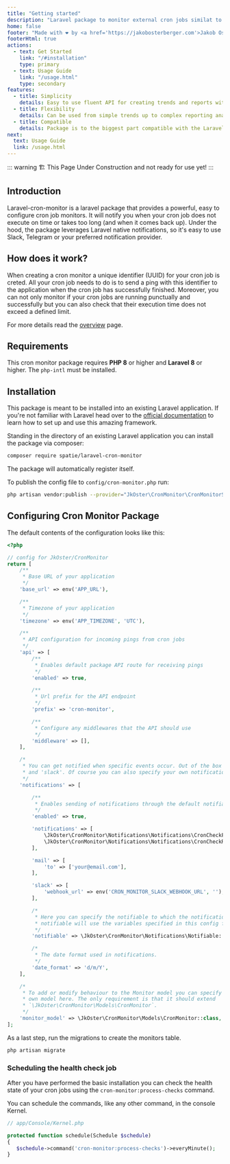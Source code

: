 ```yaml
---
title: "Getting started"
description: "Laravel package to monitor external cron jobs similat to spatie uptime monitor"
home: false
footer: "Made with ❤️ by <a href='https://jakobosterberger.com'>Jakob Osterberger</a> (c) 2024"
footerHtml: true
actions:
  - text: Get Started
    link: "/#installation"
    type: primary
  - text: Usage Guide
    link: "/usage.html"
    type: secondary
features:
  - title: Simplicity
    details: Easy to use fluent API for creating trends and reports with sensible defaults.
  - title: Flexibility
    details: Can be used from simple trends up to complex reporting analysis through using Closures.
  - title: Compatible
    details: Package is to the biggest part compatible with the Laravel-Trend package.
next:
  text: Usage Guide
  link: /usage.html
---
```


::: warning
🏗️ This Page Under Construction and not ready for use yet!
:::

## Introduction

Laravel-cron-monitor is a laravel package that provides a powerful, easy to configure cron job monitors.
It will notify you when your cron job does not execute on time or takes too long (and when it comes back up).
Under the hood, the package leverages Laravel native notifications, so it's easy to use Slack, Telegram or your preferred notification provider.

## How does it work?

When creating a cron monitor a unique identifier (UUID) for your cron job is creted.
All your cron job needs to do is to send a ping with this identifier to the application when the cron job has successfully finished.
Moreover, you can not only monitor if your cron jobs are running punctually and successfully but you can also check that their execution time does not exceed a defined limit.

For more details read the [overview](./overview.md) page.

## Requirements

This cron monitor package requires **PHP 8** or higher and **Laravel 8** or higher. The ``php-intl`` must be installed.

## Installation

This package is meant to be installed into an existing Laravel application.
If you're not familiar with Laravel head over to the [official documentation](https://laravel.com/docs/) to learn how to set up and use this amazing framework.

Standing in the directory of an existing Laravel application you can install the package via composer:

```bash
composer require spatie/laravel-cron-monitor
```

The package will automatically register itself.

To publish the config file to ``config/cron-monitor.php`` run:

```bash
php artisan vendor:publish --provider="JkOster\CronMonitor\CronMonitorServiceProvider"
```

## Configuring Cron Monitor Package

The default contents of the configuration looks like this:

```php
<?php

// config for JkOster/CronMonitor
return [
    /**
     * Base URL of your application
     */
    'base_url' => env('APP_URL'),

    /**
     * Timezone of your application
     */
    'timezone' => env('APP_TIMEZONE', 'UTC'),

    /**
     * API configuration for incoming pings from cron jobs
     */
    'api' => [
        /**
         * Enables default package API route for receiving pings
         */
        'enabled' => true,

        /**
         * Url prefix for the API endpoint
         */
        'prefix' => 'cron-monitor',

        /**
         * Configure any middlewares that the API should use
         */
        'middleware' => [],
    ],

    /*
     * You can get notified when specific events occur. Out of the box you can use 'mail'
     * and 'slack'. Of course you can also specify your own notification classes.
     */
    'notifications' => [

        /**
         * Enables sending of notifications through the default notifiable
         */
        'enabled' => true,

        'notifications' => [
            \JkOster\CronMonitor\Notifications\Notifications\CronCheckFailed::class => ['slack', 'mail'],
            \JkOster\CronMonitor\Notifications\Notifications\CronCheckRecovered::class => ['slack', 'mail'],
        ],

        'mail' => [
            'to' => ['your@email.com'],
        ],

        'slack' => [
            'webhook_url' => env('CRON_MONITOR_SLACK_WEBHOOK_URL', ''),
        ],

        /*
         * Here you can specify the notifiable to which the notifications should be sent. The default
         * notifiable will use the variables specified in this config file.
         */
        'notifiable' => \JkOster\CronMonitor\Notifications\Notifiable::class,

        /*
         * The date format used in notifications.
         */
        'date_format' => 'd/m/Y',
    ],

    /*
     * To add or modify behaviour to the Monitor model you can specify your
     * own model here. The only requirement is that it should extend
     * `\JkOster\CronMonitor\Models\CronMonitor`.
     */
    'monitor_model' => \JkOster\CronMonitor\Models\CronMonitor::class,
];

```

As a last step, run the migrations to create the monitors table.

```bash
php artisan migrate
```

### Scheduling the health check job

After you have performed the basic installation you can check the health state of your cron jobs using the ``cron-monitor:process-checks`` command.

You can schedule the commands, like any other command, in the console Kernel.

```php
// app/Console/Kernel.php

protected function schedule(Schedule $schedule)
{
   $schedule->command('cron-monitor:process-checks')->everyMinute();
}
```
